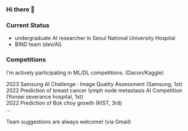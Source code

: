 ### Hi there 👋

### Current Status
- undergraduate AI researcher in Seoul National University Hospital
- BIND team (dev/AI)

### Competitions
I'm actively participating in ML/DL competitions. (Dacon/Kaggle)

2023 Samsung AI Challenge : Image Quality Assessment (Samsung, 1st) </br>
2022 Prediction of breast cancer lymph node metastasis AI Competition (Yonsei severance hospital, 1st) </br>
2022 Prediction of Bok choy growth (KIST, 3rd) </br>
... </br>
</br>
Team suggestions are always welcome! (via Gmail)








<!--
**kjae0/kjae0** is a ✨ _special_ ✨ repository because its `README.md` (this file) appears on your GitHub profile.

Here are some ideas to get you started:

- 🔭 I’m currently working on ...
- 🌱 I’m currently learning ...
- 👯 I’m looking to collaborate on ...
- 🤔 I’m looking for help with ...
- 💬 Ask me about ...
- 📫 How to reach me: ...
- 😄 Pronouns: ...
- ⚡ Fun fact: ...
-->
